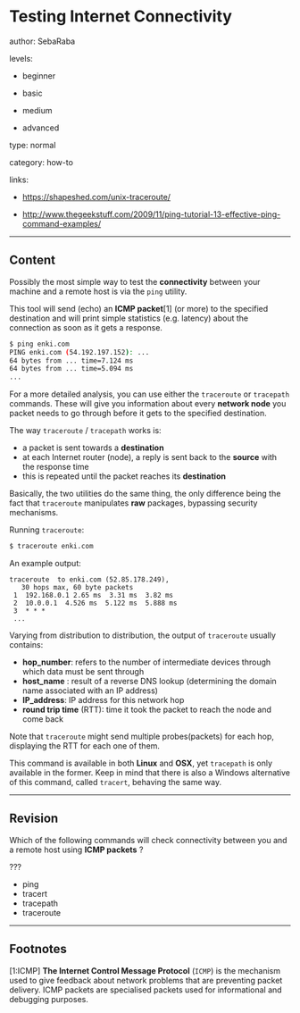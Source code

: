 # Testing Internet Connectivity
author: SebaRaba

levels:

  - beginner

  - basic

  - medium

  - advanced

type: normal

category: how-to

links:

  - https://shapeshed.com/unix-traceroute/

  - http://www.thegeekstuff.com/2009/11/ping-tutorial-13-effective-ping-command-examples/

---
## Content

Possibly the most simple way to test the **connectivity** between your machine and a remote host is via the `ping` utility.

This tool will send (echo) an **ICMP packet**[1] (or more) to the specified destination and will print simple statistics (e.g. latency) about the connection as soon as it gets a response.
```bash
$ ping enki.com
PING enki.com (54.192.197.152): ...
64 bytes from ... time=7.124 ms
64 bytes from ... time=5.094 ms
...
```

For a more detailed analysis, you can use either the `traceroute` or `tracepath` commands.
These will give you information about every **network node** you packet needs to go through before it gets to the specified destination.


The way `traceroute` / `tracepath` works is:
 - a packet is sent towards a **destination**
 - at each Internet router (node), a reply is sent back to the **source** with the response time
 - this is repeated until the packet reaches its **destination**

Basically, the two utilities do the same thing, the only  difference being the fact that `traceroute` manipulates **raw** packages, bypassing security mechanisms.

Running `traceroute`:
```bash
$ traceroute enki.com
```

An example output:
```
traceroute  to enki.com (52.85.178.249),
   30 hops max, 60 byte packets
 1  192.168.0.1 2.65 ms  3.31 ms  3.82 ms
 2  10.0.0.1  4.526 ms  5.122 ms  5.888 ms
 3  * * *
 ...

```

Varying from distribution to distribution, the output of `traceroute` usually contains:
- **hop_number**: refers to the number of intermediate devices through which data must be sent through
- **host_name** : result of a reverse DNS lookup (determining the domain name associated with an IP address)
- **IP_address**: IP address for this network hop
- **round trip time** (RTT): time it took the packet to reach the node and come back

Note that `traceroute` might send multiple probes(packets) for each hop, displaying the RTT for each one of them.

This command is available in both **Linux** and **OSX**, yet `tracepath` is only available in the former.
Keep in mind that there is also a Windows alternative of this command, called `tracert`, behaving the same way.

---
## Revision

Which of the following commands will check connectivity between you and a remote host using **ICMP packets** ?

???

* ping
* tracert
* tracepath
* traceroute

---
## Footnotes

[1:ICMP]
**The Internet Control Message Protocol** (`ICMP`) is the mechanism used to give feedback about network problems that are preventing packet delivery.
ICMP packets are specialised packets used for informational and debugging purposes.
